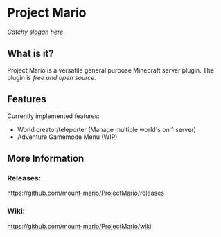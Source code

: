 # Project Mario
*Catchy slogan here*
## What is it?
Project Mario is a versatile general purpose Minecraft server plugin.
The plugin is *free and open source.*

## Features
Currently implemented features:
* World creator/teleporter (Manage multiple world's on 1 server)
* Adventure Gamemode Menu (WIP)

## More Information
### Releases:
https://github.com/mount-mario/ProjectMario/releases

### Wiki:
https://github.com/mount-mario/ProjectMario/wiki

